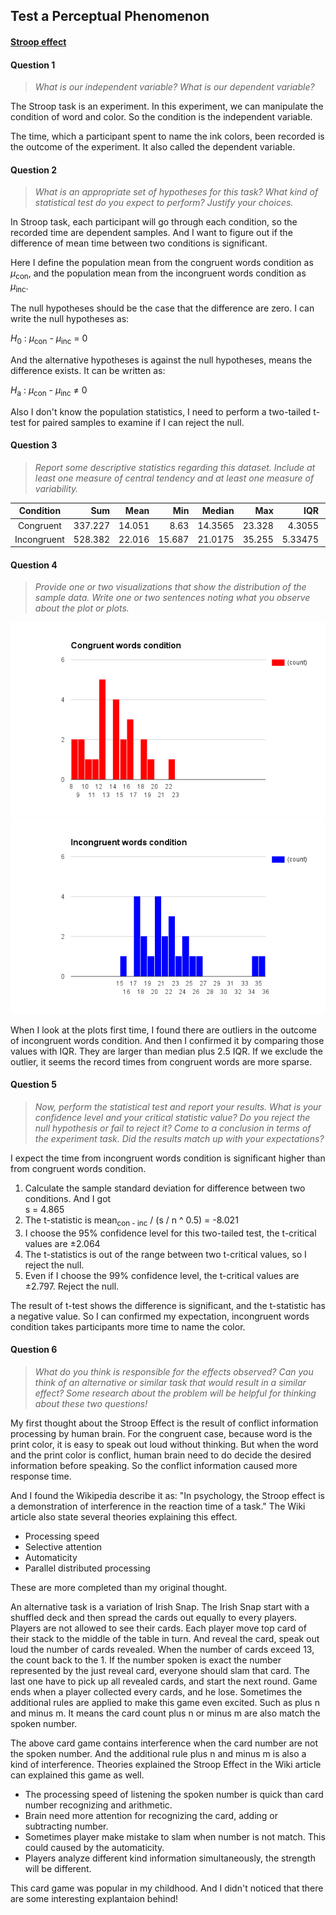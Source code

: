 ## Test a Perceptual Phenomenon

#### [Stroop effect](https://en.wikipedia.org/wiki/Stroop_effect)

#### Question 1

> *What is our independent variable? What is our dependent variable?*

The Stroop task is an experiment. In this experiment, we can manipulate the condition of word and color.
So the condition is the independent variable.

The time, which a participant spent to name the ink colors, been recorded is the outcome of the experiment.
It also called the dependent variable.

#### Question 2

> *What is an appropriate set of hypotheses for this task?
> What kind of statistical test do you expect to perform? Justify your choices.*

In Stroop task, each participant will go through each condition, so the recorded time are dependent samples.
And I want to figure out if the difference of mean time between two conditions is significant.

Here I define the population mean from the congruent words condition as *μ*<sub>con</sub>,
and the population mean from the incongruent words condition as *μ*<sub>inc</sub>.

The null hypotheses should be the case that the difference are zero. I can write the null hypotheses as: 

*H*<sub>0</sub> : *μ*<sub>con</sub> - *μ*<sub>inc</sub> = 0

And the alternative hypotheses is against the null hypotheses, means the difference exists.
It can be written as:

*H*<sub>a</sub> : *μ*<sub>con</sub> - *μ*<sub>inc</sub> ≠ 0

Also I don't know the population statistics,
I need to perform a two-tailed t-test for paired samples to examine if I can reject the null.

#### Question 3

> *Report some descriptive statistics regarding this dataset.
> Include at least one measure of central tendency and at least one measure of variability.*

| Condition | Sum | Mean | Min | Median | Max | IQR |  SD  |
| :-------: | --: | ---: | --: | -----: | --: | --: | ---: |
|   Congruent | 337.227 | 14.051 |  8.63  | 14.3565 | 23.328 | 4.3055  | 3.559 |
| Incongruent | 528.382 | 22.016 | 15.687 | 21.0175 | 35.255 | 5.33475 | 4.797 |

#### Question 4

> *Provide one or two visualizations that show the distribution of the sample data.
> Write one or two sentences noting what you observe about the plot or plots.*

![](congruent_dist.png)
![](incongruent_dist.png)

When I look at the plots first time, I found there are outliers in the outcome of incongruent words condition.
And then I confirmed it by comparing those values with IQR. They are larger than median plus 2.5 IQR.
If we exclude the outlier, it seems the record times from congruent words are more sparse.

#### Question 5

> *Now, perform the statistical test and report your results.
> What is your confidence level and your critical statistic value?
> Do you reject the null hypothesis or fail to reject it?
> Come to a conclusion in terms of the experiment task.
> Did the results match up with your expectations?*

I expect the time from incongruent words condition is significant higher than from congruent words condition.

1. Calculate the sample standard deviation for difference between two conditions. And I got<br>
   s = 4.865
2. The t-statistic is mean<sub>con - inc</sub> / (s / n ^ 0.5) = -8.021
3. I choose the 95% confidence level for this two-tailed test, the t-critical values are ±2.064
4. The t-statistics is out of the range between two t-critical values, so I reject the null.
5. Even if I choose the 99% confidence level, the t-critical values are ±2.797. Reject the null.

The result of t-test shows the difference is significant, and the t-statistic has a negative value.
So I can confirmed my expectation, incongruent words condition takes participants more time to name the color.

#### Question 6

> *What do you think is responsible for the effects observed?
> Can you think of an alternative or similar task that would result in a similar effect?
> Some research about the problem will be helpful for thinking about these two questions!*

My first thought about the Stroop Effect is the result of conflict information processing by human brain.
For the congruent case, because word is the print color, it is easy to speak out loud without thinking.
But when the word and the print color is conflict, human brain need to do decide the desired information before speaking.
So the conflict information caused more response time.

And I found the Wikipedia describe it as: "In psychology, the Stroop effect is a demonstration of interference in the reaction time of a task."
The Wiki article also state several theories explaining this effect.

- Processing speed
- Selective attention
- Automaticity
- Parallel distributed processing

These are more completed than my original thought.

An alternative task is a variation of Irish Snap.
The Irish Snap start with a shuffled deck and then spread the cards out equally to every players.
Players are not allowed to see their cards.
Each player move top card of their stack to the middle of the table in turn.
And reveal the card, speak out loud the number of cards revealed.
When the number of cards exceed 13, the count back to the 1.
If the number spoken is exact the number represented by the just reveal card, everyone should slam that card.
The last one have to pick up all revealed cards, and start the next round.
Game ends when a player collected every cards, and he lose.
Sometimes the additional rules are applied to make this game even excited.
Such as plus n and minus m.
It means the card count plus n or minus m are also match the spoken number.

The above card game contains interference when the card number are not the spoken number.
And the additional rule plus n and minus m is also a kind of interference.
Theories explained the Stroop Effect in the Wiki article can explained this game as well.

- The processing speed of listening the spoken number is quick than card number recognizing and arithmetic.
- Brain need more attention for recognizing the card, adding or subtracting number.
- Sometimes player make mistake to slam when number is not match. This could caused by the automaticity.
- Players analyze different kind information simultaneously, the strength will be different.

This card game was popular in my childhood.
And I didn't noticed that there are some interesting explantaion behind!